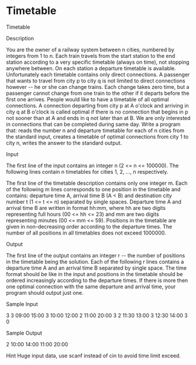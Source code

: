 # Timetable

Timetable

Description

You are the owner of a railway system between n cities, numbered by integers from 1 to n. Each train travels from the start station to the end station according to a very specific timetable (always on time), not stopping anywhere between. On each station a departure timetable is available. Unfortunately each timetable contains only direct connections. A passenger that wants to travel from city p to city q is not limited to direct connections however -- he or she can change trains. Each change takes zero time, but a passenger cannot change from one train to the other if it departs before the first one arrives. People would like to have a timetable of all optimal connections. A connection departing from city p at A o'clock and arriving in city q at B o'clock is called optimal if there is no connection that begins in p not sooner than at A and ends in q not later than at B. We are only interested in connections that can be completed during same day.
Write a program that:
reads the number n and departure timetable for each of n cities from the standard input,
creates a timetable of optimal connections from city 1 to city n,
writes the answer to the standard output.

Input

The first line of the input contains an integer n (2 <= n <= 100000). The following lines contain n timetables for cities 1, 2, ..., n respectively.

The first line of the timetable description contains only one integer m. Each of the following m lines corresponds to one position in the timetable and contains: departure time A, arrival time B (A < B) and destination city number t (1 <= t <= n) separated by single spaces. Departure time A and arrival time B are written in format hh:mm, where hh are two digits representing full hours (00 <= hh <= 23) and mm are two digits representing minutes (00 <= mm <= 59). Positions in the timetable are given in non-decreasing order according to the departure times. The number of all positions in all timetables does not exceed 1000000.

Output

The first line of the output contains an integer r -- the number of positions in the timetable being the solution. Each of the following r lines contains a departure time A and an arrival time B separated by single space. The time format should be like in the input and positions in the timetable should be ordered increasingly according to the departure times. If there is more then one optimal connection with the same departure and arrival time, your program should output just one.

Sample Input

3
3
09:00 15:00 3
10:00 12:00 2
11:00 20:00 3
2
11:30 13:00 3
12:30 14:00 3
0

Sample Output

2
10:00 14:00
11:00 20:00

Hint
Huge input data, use scanf instead of cin to avoid time limit exceed.
